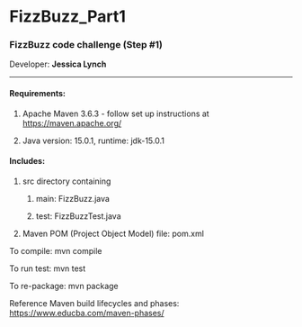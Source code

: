 # FizzBuzz_Part1
 ### FizzBuzz code challenge (Step #1) ###
 
 Developer: **Jessica Lynch**
 
 ----
 
 
 #### Requirements: ####
 
 1. Apache Maven 3.6.3 - follow set up instructions at https://maven.apache.org/
 
 2. Java version: 15.0.1, runtime: jdk-15.0.1
 
 
 #### Includes: ####
 
 1. src directory containing
 
     1. main: FizzBuzz.java
 
     2. test: FizzBuzzTest.java
 
 2. Maven POM (Project Object Model) file: pom.xml
    
 
 To compile:      mvn compile
 
 To run test:     mvn test
 
 To re-package:   mvn package
 
 Reference Maven build lifecycles and phases: https://www.educba.com/maven-phases/
